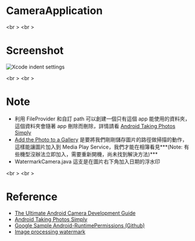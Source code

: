 # CameraApplication

<br \>
<br \>
# Screenshot
![Xcode indent settings](https://github.com/rocooshiang/LearningAndroidRecord/blob/master/Net_Tutorial/CameraApplication/Screenshot/Image1.png)

<br \>
<br \>
# Note
* 利用 FileProvider 和自訂 path 可以創建一個只有這個 app 能使用的資料夾，這個資料夾會隨著 app 刪除而刪除，詳情請看 [Android Taking Photos Simply](https://developer.android.com/training/camera/photobasics.html)
* [Add the Photo to a Gallery](https://developer.android.com/training/camera/photobasics.html#TaskGallery) 是要將我們剛剛儲存圖片的路徑做掃描的動作，這樣能讓圖片加入到 Media Play Service，我們才能在相簿看見***(Note: 有些機型沒辦法立即加入，需要重新開機，尚未找到解決方法)***
* WatermarkCamera.java 這支是在圖片右下角加入日期的浮水印


<br \>
<br \>
# Reference
* [The Ultimate Android Camera Development Guide](https://www.airpair.com/android/android-camera-development)
* [Android Taking Photos Simply](https://developer.android.com/training/camera/photobasics.html)
* [Google Sample Android-RuntimePermissions (Github)](https://github.com/googlesamples/android-RuntimePermissions)
* [Image processing watermark](https://xjaphx.wordpress.com/2011/06/23/image-processing-watermarking-on-the-fly/)
